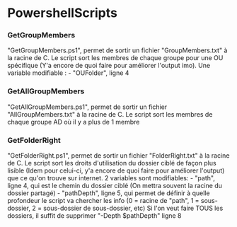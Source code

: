 # PowershellScripts


### GetGroupMembers ###
"GetGroupMembers.ps1", permet de sortir un fichier "GroupMembers.txt" à la racine de C.
Le script sort les membres de chaque groupe pour une OU spécifique (Y'a encore de quoi faire pour améliorer l'output imo).
Une variable modifiable :
	- "OUFolder", ligne 4

### GetAllGroupMembers ###
"GetAllGroupMembers.ps1", permet de sortir un fichier "AllGroupMembers.txt" à la racine de C.
Le script sort les membres de chaque groupe AD où il y a plus de 1 membre

### GetFolderRight ###
"GetFolderRight.ps1", permet de sortir un fichier "FolderRight.txt" à la racine de C.
Le script sort les droits d'utilisation du dossier ciblé de façon plus lisible (Idem pour celui-ci, y'a encore de quoi faire pour améliorer l'output) que ce qu'on trouve sur internet.
2 variables sont modifiables: 
	- "path", ligne 4, qui est le chemin du dossier ciblé (On mettra souvent la racine du dossier partagé)
	- "pathDepth", ligne 5, qui permet de définir à quelle profondeur le script va chercher les info (0 = racine de "path", 1 = sous-dossier, 2 = sous-dossier de sous-dossier, etc)
Si l'on veut faire TOUS les dossiers, il suffit de supprimer "-Depth $pathDepth" ligne 8 
